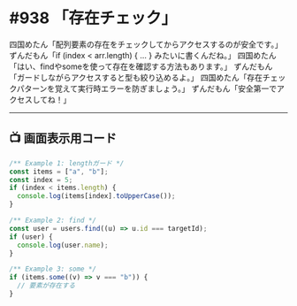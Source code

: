 # #938 「存在チェック」

四国めたん「配列要素の存在をチェックしてからアクセスするのが安全です。」
ずんだもん「if (index < arr.length) { ... } みたいに書くんだね。」
四国めたん「はい、findやsomeを使って存在を確認する方法もあります。」
ずんだもん「ガードしながらアクセスすると型も絞り込めるよ。」
四国めたん「存在チェックパターンを覚えて実行時エラーを防ぎましょう。」
ずんだもん「安全第一でアクセスしてね！」

---

## 📺 画面表示用コード

```typescript
/** Example 1: lengthガード */
const items = ["a", "b"];
const index = 5;
if (index < items.length) {
  console.log(items[index].toUpperCase());
}

/** Example 2: find */
const user = users.find((u) => u.id === targetId);
if (user) {
  console.log(user.name);
}

/** Example 3: some */
if (items.some((v) => v === "b")) {
  // 要素が存在する
}
```
